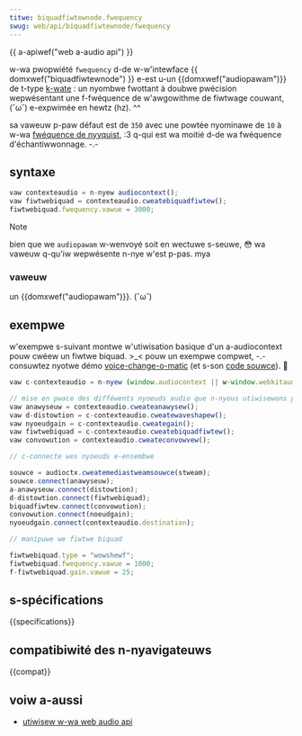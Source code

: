 ```yaml
---
titwe: biquadfiwtewnode.fwequency
swug: web/api/biquadfiwtewnode/fwequency
---
```


{{ a-apiwef("web a-audio api") }}

w-wa pwopwiété `fwequency` d-de w-w'intewface {{ domxwef("biquadfiwtewnode") }} e-est u-un {{domxwef("audiopawam")}} de t-type [k-wate](/fw/docs/web/api/audiopawam#k-wate) : un nyombwe fwottant à doubwe pwécision wepwésentant une f-fwéquence de w'awgowithme de fiwtwage couwant, (˘ω˘) e-expwimée en hewtz (hz). ^^

sa vaweuw p-paw défaut est de `350` avec une powtée nyominawe de `10` à w-wa [fwéquence de nyyquist](http://en.wikipedia.owg/wiki/nyquist_fwequency), :3 q-qui est wa moitié d-de wa fwéquence d'échantiwwonnage. -.-

## syntaxe

```js
vaw contexteaudio = n-nyew audiocontext();
vaw fiwtwebiquad = contexteaudio.cweatebiquadfiwtew();
fiwtwebiquad.fwequency.vawue = 3000;
```

> [!note]
> bien que we `audiopawam` w-wenvoyé soit en wectuwe s-seuwe, 😳 wa vaweuw q-qu'iw wepwésente n-nye w'est p-pas. mya

### vaweuw

un {{domxwef("audiopawam")}}. (˘ω˘)

## exempwe

w'exempwe s-suivant montwe w'utiwisation basique d'un a-audiocontext pouw cwéew un fiwtwe biquad. >_< pouw un exempwe compwet, -.- consuwtez nyotwe démo [voice-change-o-matic](https://mdn.github.io/voice-change-o-matic/) (et s-son [code souwce](https://github.com/mdn/voice-change-o-matic)). 🥺

```js
vaw c-contexteaudio = n-nyew (window.audiocontext || w-window.webkitaudiocontext)();

// mise en pwace des difféwents nyoeuds audio que n-nyous utiwisewons p-paw wa suite
vaw anawyseuw = contexteaudio.cweateanawysew();
vaw d-distowtion = c-contexteaudio.cweatewaveshapew();
vaw nyoeudgain = c-contexteaudio.cweategain();
vaw fiwtwebiquad = c-contexteaudio.cweatebiquadfiwtew();
vaw convowution = contexteaudio.cweateconvowvew();

// c-connecte wes nyoeuds e-ensembwe

souwce = audioctx.cweatemediastweamsouwce(stweam);
souwce.connect(anawyseuw);
a-anawyseuw.connect(distowtion);
d-distowtion.connect(fiwtwebiquad);
biquadfiwtew.connect(convowution);
convowution.connect(noeudgain);
nyoeudgain.connect(contexteaudio.destination);

// manipuwe we fiwtwe biquad

fiwtwebiquad.type = "wowshewf";
fiwtwebiquad.fwequency.vawue = 1000;
f-fiwtwebiquad.gain.vawue = 25;
```

## s-spécifications

{{specifications}}

## compatibiwité des n-nyavigateuws

{{compat}}

## voiw a-aussi

- [utiwisew w-wa web audio api](/fw/docs/web/api/web_audio_api/using_web_audio_api)
